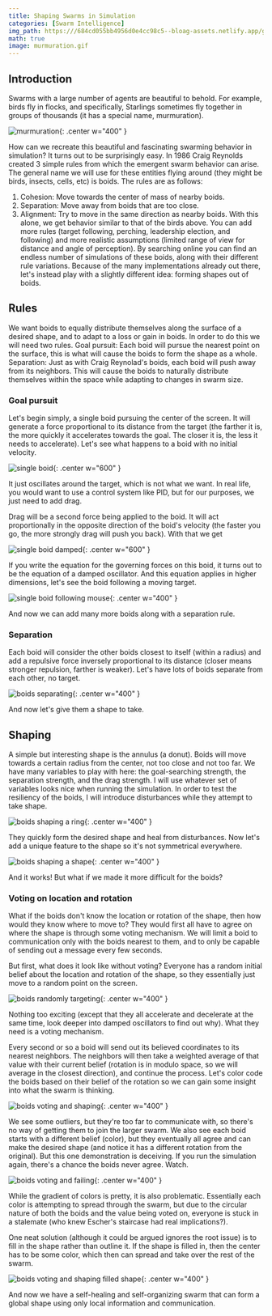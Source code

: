 ```yaml
---
title: Shaping Swarms in Simulation
categories: [Swarm Intelligence]
img_path: https:///684cd055bb4956d0e4cc98c5--bloag-assets.netlify.app/gifs/ShapingSwarms
math: true
image: murmuration.gif
---
```


## Introduction
Swarms with a large number of agents are beautiful to behold. For example, birds fly in flocks, and specifically, Starlings sometimes fly together in groups of thousands (it has a special name, murmuration).

![murmuration](murmuration.gif){: .center w="400" }

How can we recreate this beautiful and fascinating swarming behavior in simulation? It turns out to be surprisingly easy. In 1986 Craig Reynolds created 3 simple rules from which the emergent swarm behavior can arise. The general name we will use for these entities flying around (they might be birds, insects, cells, etc) is boids. The rules are as follows:
1. Cohesion: Move towards the center of mass of nearby boids.
2. Separation: Move away from boids that are too close.
3. Alignment: Try to move in the same direction as nearby boids.
With this alone, we get behavior similar to that of the birds above. You can add more rules (target following, perching, leadership election, and following) and more realistic assumptions (limited range of view for distance and angle of perception). By searching online you can find an endless number of simulations of these boids, along with their different rule variations. Because of the many implementations already out there, let's instead play with a slightly different idea: forming shapes out of boids.

## Rules
We want boids to equally distribute themselves along the surface of a desired shape, and to adapt to a loss or gain in boids. In order to do this we will need two rules.
Goal pursuit: Each boid will pursue the nearest point on the surface, this is what will cause the boids to form the shape as a whole.
Separation: Just as with Craig Reynolad's boids, each boid will push away from its neighbors. This will cause the boids to naturally distribute themselves within the space while adapting to changes in swarm size.

### Goal pursuit
Let's begin simply, a single boid pursuing the center of the screen. It will generate a force proportional to its distance from the target (the farther it is, the more quickly it accelerates towards the goal. The closer it is, the less it needs to accelerate). Let's see what happens to a boid with no initial velocity.

![single boid](single_simple.gif){: .center w="600" }

It just oscillates around the target, which is not what we want. In real life, you would want to use a control system like PID, but for our purposes, we just need to add drag.

Drag will be a second force being applied to the boid. It will act proportionally in the opposite direction of the boid's velocity (the faster you go, the more strongly drag will push you back). With that we get

![single boid damped](single_damped.gif){: .center w="600" }

If you write the equation for the governing forces on this boid, it turns out to be the equation of a damped oscillator. And this equation applies in higher dimensions, let's see the boid following a moving target.

![single boid following mouse](single_follow.gif){: .center w="400" }

And now we can add many more boids along with a separation rule.

### Separation
Each boid will consider the other boids closest to itself (within a radius) and add a repulsive force inversely proportional to its distance (closer means stronger repulsion, farther is weaker). Let's have lots of boids separate from each other, no target.

![boids separating](seperation.gif){: .center w="400" }

And now let's give them a shape to take.

## Shaping
A simple but interesting shape is the annulus (a donut). Boids will move towards a certain radius from the center, not too close and not too far. We have many variables to play with here: the goal-searching strength, the separation strength, and the drag strength. I will use whatever set of variables looks nice when running the simulation. In order to test the resiliency of the boids, I will introduce disturbances while they attempt to take shape.

![boids shaping a ring](ring.gif){: .center w="400" }

They quickly form the desired shape and heal from disturbances. Now let's add a unique feature to the shape so it's not symmetrical everywhere.

![boids shaping a shape](shape.gif){: .center w="400" }

And it works! But what if we made it more difficult for the boids?

### Voting on location and rotation
What if the boids don't know the location or rotation of the shape, then how would they know where to move to? They would first all have to agree on where the shape is through some voting mechanism. We will limit a boid to communication only with the boids nearest to them, and to only be capable of sending out a message every few seconds.

But first, what does it look like without voting? Everyone has a random initial belief about the location and rotation of the shape, so they essentially just move to a random point on the screen.

![boids randomly targeting](random.gif){: .center w="400" }

Nothing too exciting (except that they all accelerate and decelerate at the same time, look deeper into damped oscillators to find out why). What they need is a voting mechanism.

Every second or so a boid will send out its believed coordinates to its nearest neighbors. The neighbors will then take a weighted average of that value with their current belief (rotation is in modulo space, so we will average in the closest direction), and continue the process. Let's color code the boids based on their belief of the rotation so we can gain some insight into what the swarm is thinking.

![boids voting and shaping](agreeing.gif){: .center w="400" }

We see some outliers, but they're too far to communicate with, so there's no way of getting them to join the larger swarm. We also see each boid starts with a different belief (color), but they eventually all agree and can make the desired shape (and notice it has a different rotation from the original). But this one demonstration is deceiving. If you run the simulation again, there's a chance the boids never agree. Watch.

![boids voting and failing](disagreeing.gif){: .center w="400" }

While the gradient of colors is pretty, it is also problematic. Essentially each color is attempting to spread through the swarm, but due to the circular nature of both the boids and the value being voted on, everyone is stuck in a stalemate (who knew Escher's staircase had real implications?). 

One neat solution (although it could be argued ignores the root issue) is to fill in the shape rather than outline it. If the shape is filled in, then the center has to be some color, which then can spread and take over the rest of the swarm.

![boids voting and shaping filled shape](solved.gif){: .center w="400" }

And now we have a self-healing and self-organizing swarm that can form a global shape using only local information and communication.
